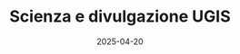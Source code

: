 ---
title: "Scienza e divulgazione UGIS"
collection: publications
category: writings
permalink: /files/collaborazioneugis.pdf
excerpt: 'In questa nota proponiamo alcune attività di immediata attuazione da intraprendere nell’ambito della collaborazione con l’Unione Giornalisti Italiani Scientifici (UGIS)...'
date: 2025-04-20
venue: "gttrcr"
paperurl: '/files/collaborazioneugis.pdf'
# slidesurl: 'http://example.com/slides.pdf'  # Slides not available
# bibtexurl: 'http://example.com/bibtex.bib'  # BibTeX not available
# citation: 'Gatti, R. (2024). &quot;From Doppler Effect to Black Hole.&quot; <i>gttrcr</i>. https://hal.science/hal-04699724/'
---